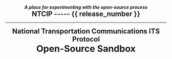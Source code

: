 #

<div style="text-align: center; font-style: italic; font-weight: bold;">
  A place for experimenting with the open-source process
</div>

<div style="text-align: center; font-size: 1.5em; font-weight: bold;">
  NTCIP ----- {{ release_number }}
</div>

---

<div style="text-align: center; font-size: 1.5em; font-weight: bold;">
  National Transportation Communications ITS Protocol
</div>

<div style="text-align: center; font-size: 2em; font-weight: bold;">
  Open-Source Sandbox
</div>
<div></div>
